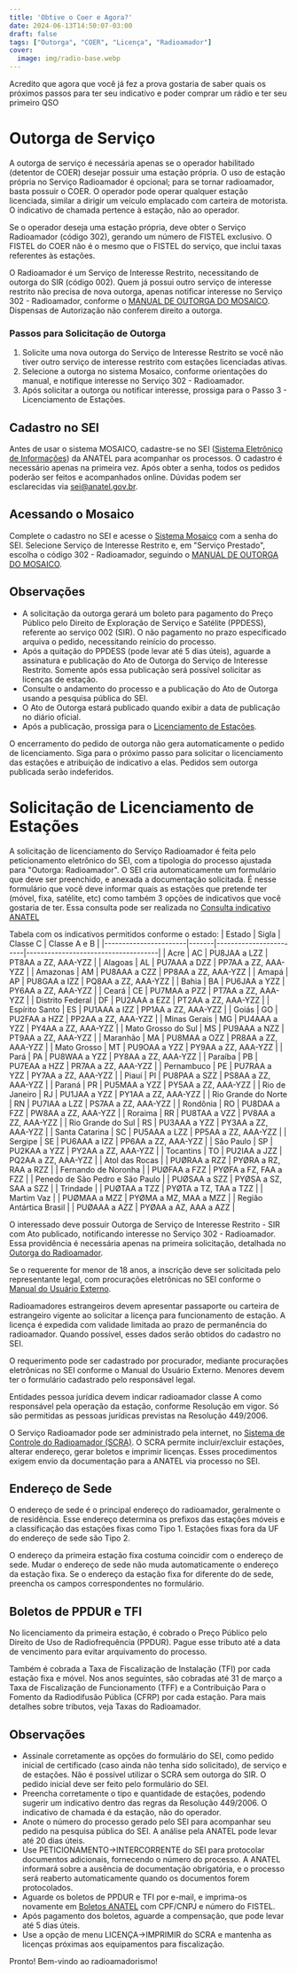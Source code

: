 ```yaml
---
title: 'Obtive o Coer e Agora?'
date: 2024-06-13T14:50:07-03:00
draft: false
tags: ["Outorga", "COER", "Licença", "Radioamador"]
cover:
  image: img/radio-base.webp
---
```


Acredito que agora que você já fez a prova gostaria de saber quais os próximos passos para ter seu indicativo e poder comprar um rádio e ter seu primeiro QSO

# Outorga de Serviço

A outorga de serviço é necessária apenas se o operador habilitado (detentor de COER) desejar possuir uma estação própria. O uso de estação própria no Serviço Radioamador é opcional; para se tornar radioamador, basta possuir o COER. O operador pode operar qualquer estação licenciada, similar a dirigir um veículo emplacado com carteira de motorista. O indicativo de chamada pertence à estação, não ao operador.

Se o operador deseja uma estação própria, deve obter o Serviço Radioamador (código 302), gerando um número de FISTEL exclusivo. O FISTEL do COER não é o mesmo que o FISTEL do serviço, que inclui taxas referentes às estações.

O Radioamador é um Serviço de Interesse Restrito, necessitando de outorga do SIR (código 002). Quem já possui outro serviço de interesse restrito não precisa de nova outorga, apenas notificar interesse no Serviço 302 - Radioamador, conforme o [MANUAL DE OUTORGA DO MOSAICO](https://sistemas.anatel.gov.br/anexar-api/publico/anexos/download/ded8a405672b210c6ca58b4607e560cb). Dispensas de Autorização não conferem direito a outorga.

### Passos para Solicitação de Outorga

1. Solicite uma nova outorga do Serviço de Interesse Restrito se você não tiver outro serviço de interesse restrito com estações licenciadas ativas.
2. Selecione a outorga no sistema Mosaico, conforme orientações do manual, e notifique interesse no Serviço 302 - Radioamador.
3. Após solicitar a outorga ou notificar interesse, prossiga para o Passo 3 - Licenciamento de Estações.

## Cadastro no SEI

Antes de usar o sistema MOSAICO, cadastre-se no SEI ([Sistema Eletrônico de Informações](https://sei.anatel.gov.br/sei/controlador_externo.php?acao=usuario_externo_enviar_cadastro&acao_origem=usuario_externo_avisar_cadastro&id_orgao_acesso_externo=0)) da ANATEL para acompanhar os processos. O cadastro é necessário apenas na primeira vez. Após obter a senha, todos os pedidos poderão ser feitos e acompanhados online. Dúvidas podem ser esclarecidas via sei@anatel.gov.br.

## Acessando o Mosaico

Complete o cadastro no SEI e acesse o [Sistema Mosaico](https://sistemas.anatel.gov.br/se) com a senha do SEI. Selecione Serviço de Interesse Restrito e, em "Serviço Prestado", escolha o código 302 - Radioamador, seguindo o [MANUAL DE OUTORGA DO MOSAICO](https://sistemas.anatel.gov.br/anexar-api/publico/anexos/download/ded8a405672b210c6ca58b4607e560cb).

## Observações

- A solicitação da outorga gerará um boleto para pagamento do Preço Público pelo Direito de Exploração de Serviço e Satélite (PPDESS), referente ao serviço 002 (SIR). O não pagamento no prazo especificado arquiva o pedido, necessitando reinício do processo.
- Após a quitação do PPDESS (pode levar até 5 dias úteis), aguarde a assinatura e publicação do Ato de Outorga do Serviço de Interesse Restrito. Somente após essa publicação será possível solicitar as licenças de estação.
- Consulte o andamento do processo e a publicação do Ato de Outorga usando a pesquisa pública do SEI.
- O Ato de Outorga estará publicado quando exibir a data de publicação no diário oficial.
- Após a publicação, prossiga para o [Licenciamento de Estações](#solicitação-de-licenciamento-de-estações).

O encerramento do pedido de outorga não gera automaticamente o pedido de licenciamento. Siga para o próximo passo para solicitar o licenciamento das estações e atribuição de indicativo a elas. Pedidos sem outorga publicada serão indeferidos.

# Solicitação de Licenciamento de Estações

A solicitação de licenciamento do Serviço Radioamador é feita pelo peticionamento eletrônico do SEI, com a tipologia do processo ajustada para "Outorga: Radioamador". O SEI cria automaticamente um formulário que deve ser preenchido, e anexada a documentação solicitada. É nesse formulário que você deve informar quais as estações que pretende ter (móvel, fixa, satélite, etc) como também 3 opções de indicativos que você gostaria de ter. Essa consulta pode ser realizada no [Consulta indicativo ANATEL](https://sistemas.anatel.gov.br/easp/Novo/ConsultaIndicativo/Tela.asp?SISQSmodulo=11265)

Tabela com os indicativos permitidos conforme o estado:
| Estado                | Sigla | Classe C               | Classe A e B                       |
|-----------------------|-------|------------------------|-------------------------------------|
| Acre                  | AC    | PU8JAA a LZZ           | PT8AA a ZZ, AAA-YZZ                 |
| Alagoas               | AL    | PU7AAA a DZZ           | PP7AA a ZZ, AAA-YZZ                 |
| Amazonas              | AM    | PU8AAA a CZZ           | PP8AA a ZZ, AAA-YZZ                 |
| Amapá                 | AP    | PU8GAA a IZZ           | PQ8AA a ZZ, AAA-YZZ                 |
| Bahia                 | BA    | PU6JAA a YZZ           | PY6AA a ZZ, AAA-YZZ                 |
| Ceará                 | CE    | PU7MAA a PZZ           | PT7AA a ZZ, AAA-YZZ                 |
| Distrito Federal      | DF    | PU2AAA a EZZ           | PT2AA a ZZ, AAA-YZZ                 |
| Espírito Santo        | ES    | PU1AAA a IZZ           | PP1AA a ZZ, AAA-YZZ                 |
| Goiás                 | GO    | PU2FAA a HZZ           | PP2AA a ZZ, AAA-YZZ                 |
| Minas Gerais          | MG    | PU4AAA a YZZ           | PY4AA a ZZ, AAA-YZZ                 |
| Mato Grosso do Sul    | MS    | PU9AAA a NZZ           | PT9AA a ZZ, AAA-YZZ                 |
| Maranhão              | MA    | PU8MAA a OZZ           | PR8AA a ZZ, AAA-YZZ                 |
| Mato Grosso           | MT    | PU9OAA a YZZ           | PY9AA a ZZ, AAA-YZZ                 |
| Pará                  | PA    | PU8WAA a YZZ           | PY8AA a ZZ, AAA-YZZ                 |
| Paraíba               | PB    | PU7EAA a HZZ           | PR7AA a ZZ, AAA-YZZ                 |
| Pernambuco            | PE    | PU7RAA a YZZ           | PY7AA a ZZ, AAA-YZZ                 |
| Piauí                 | PI    | PU8PAA a SZZ           | PS8AA a ZZ, AAA-YZZ                 |
| Paraná                | PR    | PU5MAA a YZZ           | PY5AA a ZZ, AAA-YZZ                 |
| Rio de Janeiro        | RJ    | PU1JAA a YZZ           | PY1AA a ZZ, AAA-YZZ                 |
| Rio Grande do Norte   | RN    | PU7IAA a LZZ           | PS7AA a ZZ, AAA-YZZ                 |
| Rondônia              | RO    | PU8DAA a FZZ           | PW8AA a ZZ, AAA-YZZ                 |
| Roraima               | RR    | PU8TAA a VZZ           | PV8AA a ZZ, AAA-YZZ                 |
| Rio Grande do Sul     | RS    | PU3AAA a YZZ           | PY3AA a ZZ, AAA-YZZ                 |
| Santa Catarina        | SC    | PU5AAA a LZZ           | PP5AA a ZZ, AAA-YZZ                 |
| Sergipe               | SE    | PU6AAA a IZZ           | PP6AA a ZZ, AAA-YZZ                 |
| São Paulo             | SP    | PU2KAA a YZZ           | PY2AA a ZZ, AAA-YZZ                 |
| Tocantins             | TO    | PU2IAA a JZZ           | PQ2AA a ZZ, AAA-YZZ                 |
| Atol das Rocas        |       | PUØRAA a RZZ           | PYØRA a RZ, RAA a RZZ               |
| Fernando de Noronha   |       | PUØFAA a FZZ           | PYØFA a FZ, FAA a FZZ               |
| Penedo de São Pedro e São Paulo |  | PUØSAA a SZZ    | PYØSA a SZ, SAA a SZZ               |
| Trindade              |       | PUØTAA a TZZ           | PYØTA a TZ, TAA a TZZ               |
| Martim Vaz            |       | PUØMAA a MZZ           | PYØMA a MZ, MAA a MZZ               |
| Região Antártica Brasil |    | PUØAAA a AZZ           | PYØAA a AZ, AAA a AZZ               |


O interessado deve possuir Outorga de Serviço de Interesse Restrito - SIR com Ato publicado, notificando interesse no Serviço 302 - Radioamador. Essa providência é necessária apenas na primeira solicitação, detalhada no [Outorga do Radioamador](#outorga-de-serviço).

Se o requerente for menor de 18 anos, a inscrição deve ser solicitada pelo representante legal, com procurações eletrônicas no SEI conforme o [Manual do Usuário Externo](https://www.google.com/url?q=http://bit.ly/SEI_Usuario_Externo&sa=D&source=editors&ust=1718303729470492&usg=AOvVaw0HCx7_EJmmdIINq7CQNlEf).

Radioamadores estrangeiros devem apresentar passaporte ou carteira de estrangeiro vigente ao solicitar a licença para funcionamento de estação. A licença é expedida com validade limitada ao prazo de permanência do radioamador. Quando possível, esses dados serão obtidos do cadastro no SEI.

O requerimento pode ser cadastrado por procurador, mediante procurações eletrônicas no SEI conforme o Manual do Usuário Externo. Menores devem ter o formulário cadastrado pelo responsável legal.

Entidades pessoa jurídica devem indicar radioamador classe A como responsável pela operação da estação, conforme Resolução em vigor. Só são permitidas as pessoas jurídicas previstas na Resolução 449/2006.

O Serviço Radioamador pode ser administrado pela internet, no [Sistema de Controle do Radioamador (SCRA)](http://sistemas.anatel.gov.br/scra). O SCRA permite incluir/excluir estações, alterar endereço, gerar boletos e imprimir licenças. Esses procedimentos exigem envio da documentação para a ANATEL via processo no SEI.

## Endereço de Sede

O endereço de sede é o principal endereço do radioamador, geralmente o de residência. Esse endereço determina os prefixos das estações móveis e a classificação das estações fixas como Tipo 1. Estações fixas fora da UF do endereço de sede são Tipo 2.

O endereço da primeira estação fixa costuma coincidir com o endereço de sede. Mudar o endereço de sede não muda automaticamente o endereço da estação fixa. Se o endereço da estação fixa for diferente do de sede, preencha os campos correspondentes no formulário.

## Boletos de PPDUR e TFI

No licenciamento da primeira estação, é cobrado o Preço Público pelo Direito de Uso de Radiofrequência (PPDUR). Pague esse tributo até a data de vencimento para evitar arquivamento do processo.

Também é cobrada a Taxa de Fiscalização de Instalação (TFI) por cada estação fixa e móvel. Nos anos seguintes, são cobradas até 31 de março a Taxa de Fiscalização de Funcionamento (TFF) e a Contribuição Para o Fomento da Radiodifusão Pública (CFRP) por cada estação. Para mais detalhes sobre tributos, veja Taxas do Radioamador.

## Observações

- Assinale corretamente as opções do formulário do SEI, como pedido inicial de certificado (caso ainda não tenha sido solicitado), de serviço e de estações. Não é possível utilizar o SCRA sem outorga do SIR. O pedido inicial deve ser feito pelo formulário do SEI.
- Preencha corretamente o tipo e quantidade de estações, podendo sugerir um indicativo dentro das regras da Resolução 449/2006. O indicativo de chamada é da estação, não do operador.
- Anote o número do processo gerado pelo SEI para acompanhar seu pedido na pesquisa pública do SEI. A análise pela ANATEL pode levar até 20 dias úteis.
- Use PETICIONAMENTO->INTERCORRENTE do SEI para protocolar documentos adicionais, fornecendo o número do processo. A ANATEL informará sobre a ausência de documentação obrigatória, e o processo será reaberto automaticamente quando os documentos forem protocolados.
- Aguarde os boletos de PPDUR e TFI por e-mail, e imprima-os novamente em [Boletos ANATEL](http://sistemas.anatel.gov.br/boleto) com CPF/CNPJ e número do FISTEL.
- Após pagamento dos boletos, aguarde a compensação, que pode levar até 5 dias úteis.
- Use a opção de menu LICENÇA->IMPRIMIR do SCRA e mantenha as licenças próximas aos equipamentos para fiscalização.

Pronto! Bem-vindo ao radioamadorismo!
